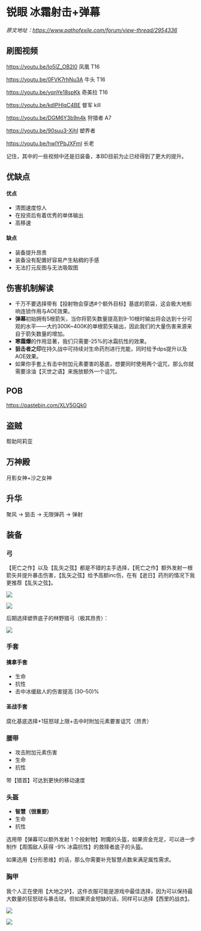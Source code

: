 # 锐眼  冰霜射击+弹幕

*原文地址：https://www.pathofexile.com/forum/view-thread/2954336*

## 刷图视频

https://youtu.be/Io5lZ_OB2l0 凤凰 T16

https://youtu.be/0FVK7rhNu3A 牛头 T16

https://youtu.be/yqnYe18spKk 奇美拉 T16

https://youtu.be/kdlPHlqC4BE 督军 kill

https://youtu.be/DGM6Y3b9n4k 狩猎者 A7

https://youtu.be/90suu3-XjhI 塑界者

https://youtu.be/hwlYPbJXFmI 长老

记住，其中的一些视频中还是旧装备，本BD目前为止已经得到了更大的提升。



## 优缺点

#### 优点

- 清图速度惊人
- 在投资后有着优秀的单体输出
- 高移速

#### 缺点

- 装备提升昂贵
- 装备没有配置好容易产生粘稠的手感
- 无法打元反图与无法吸取图



## 伤害机制解读

- 千万不要选择带有【投射物会穿透#个额外目标】基底的箭袋，这会极大地影响连锁作用与AOE效果。
- **弹幕**初始拥有5根箭矢，当你将箭矢数量提高到9-10根时输出将会达到十分可观的水平——大约300K~400K的单根箭矢输出，因此我们的大量伤害来源来自于箭矢数量的增加。
- **寒霜爆**的作用显著，我们只需要-25%的冰霜抗性的效果。
- **狙击者之印**在持久战中可持续对生命药剂进行充能，同时给予dps提升以及AOE效果。
- 如果你手套上有击中附加元素要害的基底，想要同时使用两个诅咒，那么你就需要涂油【灭世之语】来施放额外一个诅咒。

## POB

https://pastebin.com/XLV5GQk0

## 盗贼

帮助阿莉亚

## 万神殿

月影女神+沙之女神

## 升华

聚风 → 狙击 → 无限弹药 → 弹射

## 装备

### 弓

【死亡之作】以及【乱矢之弦】都是不错的主手选择，【死亡之作】额外发射一根箭矢并提升暴击伤害，【乱矢之弦】给予高额inc伤，在有【逝日】药剂的情况下我更推荐【乱矢之弦】。

![](pic\chin_sol.png)

![](pic\death's_opus.png)

后期选择塑界底子的林野猎弓（极其昂贵）：

![](pic\thicketBow.png)

### 手套

#### 擒拿手套

- 生命
- 抗性
- 击中冰缓敌人的伤害提高 (30–50)%

#### 圣战手套

腐化基底选择+1狂怒球上限+击中时附加元素要害诅咒（昂贵）

### 腰带

- 攻击附加元素伤害
- 生命
- 抗性

带【猎首】可达到更快的移动速度

### 头盔

- **智慧（很重要）**
- 生命
- 抗性

选用带【弹幕可以额外发射 1 个投射物】附魔的头盔，如果资金充足，可以进一步制作【周围敌人获得 -9% 冰霜抗性】的救赎者底子的头盔。

如果选用【分形思维】的话，那么你需要补充智慧点数来满足属性需求。

### 胸甲

我个人正在使用【大地之护】，这件衣服可能是游戏中最佳选择，因为可以保持最大数量的狂怒球与暴击球。但如果资金短缺的话，同样可以选择【西里的战衣】。

![](pic\farrul's_fur.png)

![](pic\hyrri's_ire.png)